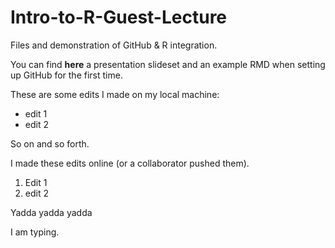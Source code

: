# Intro-to-R-Guest-Lecture
Files and demonstration of GitHub &amp; R integration.

You can find **here** a presentation slideset and an example RMD when setting up GitHub for the first time. 


These are some edits I made on my local machine:

* edit 1
* edit 2

So on and so forth. 


I made these edits online (or a collaborator pushed them). 

1. Edit 1
2. edit 2

Yadda yadda yadda


I am typing. 
